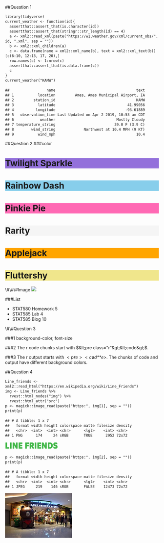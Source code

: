 \#\#Question 1

    library(tidyverse)
    current_weather <- function(id){
      assertthat::assert_that(is.character(id))
      assertthat::assert_that(stringr::str_length(id) == 4)
      a <- xml2::read_xml(paste("https://w1.weather.gov/xml/current_obs/", id, ".xml", sep = ""))
      b <- xml2::xml_children(a)
      c <- data.frame(name = xml2::xml_name(b), text = xml2::xml_text(b))[c(6:10, 12:13, 17, 20),]
      row.names(c) <- 1:nrow(c)
      assertthat::assert_that(is.data.frame(c))
      c
    }
    current_weather("KAMW")

    ##                 name                                     text
    ## 1           location         Ames, Ames Municipal Airport, IA
    ## 2         station_id                                     KAMW
    ## 3           latitude                                 41.99056
    ## 4          longitude                                -93.61889
    ## 5   observation_time Last Updated on Apr 2 2019, 10:53 am CDT
    ## 6            weather                            Mostly Cloudy
    ## 7 temperature_string                           39.0 F (3.9 C)
    ## 8        wind_string             Northwest at 10.4 MPH (9 KT)
    ## 9           wind_mph                                     10.4

\#\#Question 2 \#\#\#color

<h1 style="background-color:MediumPurple;">
Twilight Sparkle
</h1>
<h1 style="background-color:SkyBlue ;">
Rainbow Dash
</h1>
<h1 style="background-color:Hotpink;">
Pinkie Pie
</h1>
<h1 style="background-color:WhiteSmoke;">
Rarity
</h1>
<h1 style="background-color:Orange;">
Applejack
</h1>
<h1 style="background-color:Khaki;">
Fluttershy
</h1>
\#\#\#Image
<img src="https://upload.wikimedia.org/wikipedia/en/thumb/0/0d/My_Little_Pony_Friendship_Is_Magic_logo_-_2017.svg/500px-My_Little_Pony_Friendship_Is_Magic_logo_-_2017.svg.png">

\#\#\#List
<ul style="list-style-type:disc;">
<li>
STAT580 Homework 5
</li>
<li>
STAT585 Lab 4
</li>
<li>
STAT585 Blog 10
</li>
</ul>
\#\#Question 3

\#\#\#1 background-color, font-size

\#\#\#2 The r code chunks start with
$&lt;pre class="r"&gt;&lt;code&gt;$.

\#\#\#3 The r output starts with
 &lt; *p**r**e* &gt;  &lt; *c**o**d**e*&gt;. The chunks of code and
output have different background colors.

\#\#Question 4

    Line_friends <- xml2::read_html("https://en.wikipedia.org/wiki/Line_Friends")
    img <- Line_friends %>% 
      rvest::html_nodes("img") %>%
      rvest::html_attr("src")
    p <- magick::image_read(paste("https:", img[1], sep = ""))
    print(p)  

    ## # A tibble: 1 x 7
    ##   format width height colorspace matte filesize density
    ##   <chr>  <int>  <int> <chr>      <lgl>    <int> <chr>  
    ## 1 PNG      174     24 sRGB       TRUE      2952 72x72

<img src="../figure/09/WangYuchen/unnamed-chunk-2-1.png" width="174" />

    p <- magick::image_read(paste("https:", img[2], sep = ""))
    print(p)

    ## # A tibble: 1 x 7
    ##   format width height colorspace matte filesize density
    ##   <chr>  <int>  <int> <chr>      <lgl>    <int> <chr>  
    ## 1 JPEG     219    146 sRGB       FALSE    12473 72x72

<img src="../figure/09/WangYuchen/unnamed-chunk-2-2.png" width="219" />
